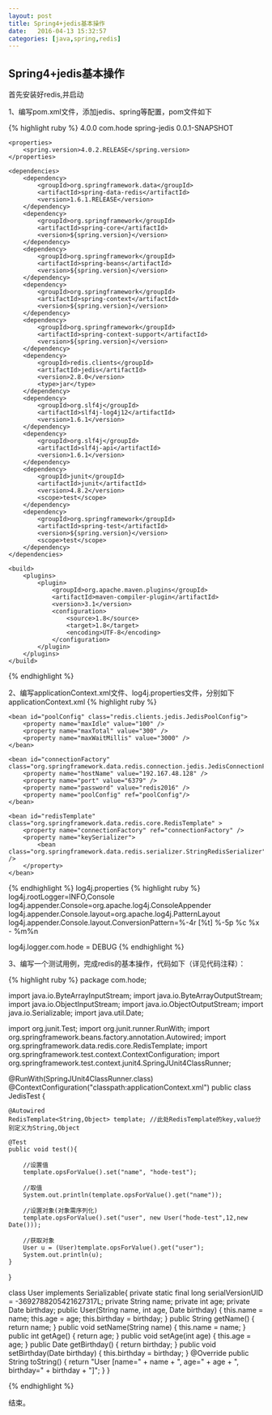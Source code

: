 ```yaml
---
layout: post
title: Spring4+jedis基本操作
date:   2016-04-13 15:32:57
categories: [java,spring,redis]
---
```


## Spring4+jedis基本操作

首先安装好redis,并启动

1、编写pom.xml文件，添加jedis、spring等配置，pom文件如下

{% highlight ruby %}
<project xmlns="http://maven.apache.org/POM/4.0.0" xmlns:xsi="http://www.w3.org/2001/XMLSchema-instance"
	xsi:schemaLocation="http://maven.apache.org/POM/4.0.0 http://maven.apache.org/xsd/maven-4.0.0.xsd">
	<modelVersion>4.0.0</modelVersion>
	<groupId>com.hode</groupId>
	<artifactId>spring-jedis</artifactId>
	<version>0.0.1-SNAPSHOT</version>

	<properties>
		<spring.version>4.0.2.RELEASE</spring.version>
	</properties>
	
	<dependencies>
		<dependency>
			<groupId>org.springframework.data</groupId>
			<artifactId>spring-data-redis</artifactId>
			<version>1.6.1.RELEASE</version>
		</dependency>
		<dependency>
			<groupId>org.springframework</groupId>
			<artifactId>spring-core</artifactId>
			<version>${spring.version}</version>
		</dependency>
		<dependency>
			<groupId>org.springframework</groupId>
			<artifactId>spring-beans</artifactId>
			<version>${spring.version}</version>
		</dependency>
		<dependency>
			<groupId>org.springframework</groupId>
			<artifactId>spring-context</artifactId>
			<version>${spring.version}</version>
		</dependency>
		<dependency>
			<groupId>org.springframework</groupId>
			<artifactId>spring-context-support</artifactId>
			<version>${spring.version}</version>
		</dependency>
		<dependency>
		    <groupId>redis.clients</groupId>
		    <artifactId>jedis</artifactId>
		    <version>2.8.0</version>
		    <type>jar</type>
		</dependency>
		<dependency>
			<groupId>org.slf4j</groupId>
			<artifactId>slf4j-log4j12</artifactId>
			<version>1.6.1</version>
		</dependency>
		<dependency>
			<groupId>org.slf4j</groupId>
			<artifactId>slf4j-api</artifactId>
			<version>1.6.1</version>
		</dependency>
		<dependency>
			<groupId>junit</groupId>
			<artifactId>junit</artifactId>
			<version>4.8.2</version>
			<scope>test</scope>
		</dependency>
		<dependency>
			<groupId>org.springframework</groupId>
			<artifactId>spring-test</artifactId>
			<version>${spring.version}</version>
			<scope>test</scope>
		</dependency>
	</dependencies>

	<build>
		<plugins>
			<plugin>
				<groupId>org.apache.maven.plugins</groupId>
				<artifactId>maven-compiler-plugin</artifactId>
				<version>3.1</version>
				<configuration>
					<source>1.8</source>
					<target>1.8</target>
					<encoding>UTF-8</encoding>
				</configuration>
			</plugin>
		</plugins>
	</build>
</project>
{% endhighlight %}

2、编写applicationContext.xml文件、log4j.properties文件，分别如下
applicationContext.xml
{% highlight ruby %}
<?xml version="1.0" encoding="UTF-8"?>
<beans xmlns="http://www.springframework.org/schema/beans"
	xmlns:xsi="http://www.w3.org/2001/XMLSchema-instance" xmlns:context="http://www.springframework.org/schema/context"
	xsi:schemaLocation="http://www.springframework.org/schema/beans http://www.springframework.org/schema/beans/spring-beans-4.0.xsd
        http://www.springframework.org/schema/context http://www.springframework.org/schema/context/spring-context-4.0.xsd">

	<bean id="poolConfig" class="redis.clients.jedis.JedisPoolConfig">
		<property name="maxIdle" value="100" />
		<property name="maxTotal" value="300" />
		<property name="maxWaitMillis" value="3000" />
	</bean>
	
	<bean id="connectionFactory" class="org.springframework.data.redis.connection.jedis.JedisConnectionFactory">
		<property name="hostName" value="192.167.48.128" />
		<property name="port" value="6379" />
		<property name="password" value="redis2016" />
		<property name="poolConfig" ref="poolConfig"/>
	</bean>
	
	<bean id="redisTemplate" class="org.springframework.data.redis.core.RedisTemplate" >
		<property name="connectionFactory" ref="connectionFactory" />
		<property name="keySerializer">
			<bean class="org.springframework.data.redis.serializer.StringRedisSerializer" />
		</property>
	</bean>
	
</beans>
{% endhighlight %}
log4j.properties
{% highlight ruby %}
log4j.rootLogger=INFO,Console
log4j.appender.Console=org.apache.log4j.ConsoleAppender
log4j.appender.Console.layout=org.apache.log4j.PatternLayout
log4j.appender.Console.layout.ConversionPattern=%-4r [%t] %-5p %c %x - %m%n

log4j.logger.com.hode = DEBUG
{% endhighlight %}

3、编写一个测试用例，完成redis的基本操作，代码如下（详见代码注释）：

{% highlight ruby %}
package com.hode;

import java.io.ByteArrayInputStream;
import java.io.ByteArrayOutputStream;
import java.io.ObjectInputStream;
import java.io.ObjectOutputStream;
import java.io.Serializable;
import java.util.Date;

import org.junit.Test;
import org.junit.runner.RunWith;
import org.springframework.beans.factory.annotation.Autowired;
import org.springframework.data.redis.core.RedisTemplate;
import org.springframework.test.context.ContextConfiguration;
import org.springframework.test.context.junit4.SpringJUnit4ClassRunner;

@RunWith(SpringJUnit4ClassRunner.class)
@ContextConfiguration("classpath:applicationContext.xml")
public class JedisTest {

	@Autowired
	RedisTemplate<String,Object> template; //此处RedisTemplate的key,value分别定义为String,Object
	
	@Test
	public void test(){
		
		//设置值
		template.opsForValue().set("name", "hode-test");
		
		//取值
		System.out.println(template.opsForValue().get("name"));
		
		//设置对象(对象需序列化)
		template.opsForValue().set("user", new User("hode-test",12,new Date()));
		
		//获取对象
		User u = (User)template.opsForValue().get("user");
		System.out.println(u);
	}
	
}

class User implements Serializable{
	private static final long serialVersionUID = -3692788205421627317L;
	private String name;
	private int age;
	private Date birthday;
	public User(String name, int age, Date birthday) {
		this.name = name;
		this.age = age;
		this.birthday = birthday;
	}
	public String getName() {
		return name;
	}
	public void setName(String name) {
		this.name = name;
	}
	public int getAge() {
		return age;
	}
	public void setAge(int age) {
		this.age = age;
	}
	public Date getBirthday() {
		return birthday;
	}
	public void setBirthday(Date birthday) {
		this.birthday = birthday;
	}
	@Override
	public String toString() {
		return "User [name=" + name + ", age=" + age + ", birthday=" + birthday
				+ "]";
	}
}

{% endhighlight %}

结束。
